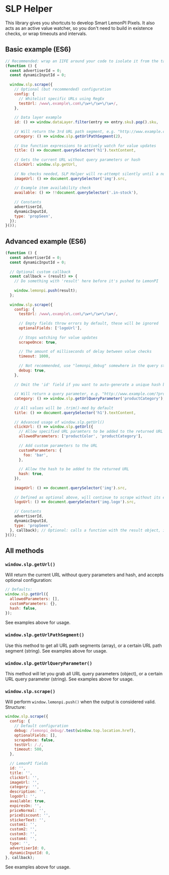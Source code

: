 # SLP Helper

This library gives you shortcuts to develop Smart LemonPI Pixels. It also acts as an active value
watcher, so you don't need to build in existence checks, or wrap timeouts and intervals.

## Basic example (ES6)

```javascript
// Recommended: wrap an IIFE around your code to isolate it from the target website
(function () {
  const advertiserId = 0;
  const dynamicInputId = 0;
  
  window.slp.scrape({
    // Optional (but recommended) configuration
    config: {
      // Whitelist specific URLs using RegEx
      testUrl: /www\.example\.com\/\w+\/\w+\/\w+/,
    },
    
    // Data layer example
    id: () => window.dataLayer.filter(entry => entry.sku).pop().sku,
    
    // Will return the 3rd URL path segment, e.g. "http://www.example.com/test/foo/bar/" -> "bar"
    category: () => window.slp.getUrlPathSegment(2),
    
    // Use function expressions to actively watch for value updates
    title: () => document.querySelector('h1').textContent,
    
    // Gets the current URL without query parameters or hash
    clickUrl: window.slp.getUrl,
    
    // No checks needed, SLP Helper will re-attempt silently until a non-empty value is returned
    imageUrl: () => document.querySelector('img').src,
    
    // Example item availability check
    available: () => !!document.querySelector('.in-stock'),
    
    // Constants
    advertiserId,
    dynamicInputId,
    type: 'propSeen',
  });
}());
```

## Advanced example (ES6)

```javascript
(function () {
  const advertiserId = 0;
  const dynamicInputId = 0;
  
  // Optional custom callback
  const callback = (result) => {
    // Do something with 'result' here before it's pushed to LemonPI
    
    window.lemonpi.push(result);
  };
  
  window.slp.scrape({
    config: {
      testUrl: /www\.example\.com\/\w+\/\w+\/\w+/,
    
      // Empty fields throw errors by default, these will be ignored
      optionalFields: ['logoUrl'],
    
      // Stops watching for value updates
      scrapeOnce: true,
    
      // The amount of milliseconds of delay between value checks
      timeout: 1000,
    
      // Not recommended, use "lemonpi_debug" somewhere in the query string or hash instead
      debug: true,
    },
    
    // Omit the 'id' field if you want to auto-generate a unique hash based on all values below
    
    // Will return a query parameter, e.g. "http://www.example.com/?productCategory=foo" -> "foo"
    category: () => window.slp.getUrlQueryParameter('productCategory'),
    
    // All values will be .trim()-med by default
    title: () => document.querySelector('h1').textContent,
    
    // Advanced usage of window.slp.getUrl()
    clickUrl: () => window.slp.getUrl({
      // Allow specified URL paramters to be added to the returned URL
      allowedParameters: ['productColor', 'productCategory'],
      
      // Add custom parameters to the URL
      customParameters: {
        foo: 'bar',
      },
      
      // Allow the hash to be added to the returned URL
      hash: true,
    }),
    
    imageUrl: () => document.querySelector('img').src,
    
    // Defined as optional above, will continue to scrape without its existence
    logoUrl: () => document.querySelector('img.logo').src,
    
    // Constants
    advertiserId,
    dynamicInputId,
    type: 'propSeen',
  }, callback); // Optional: calls a function with the result object, instead of pushing to LemonPI
}());
```

## All methods

### `window.slp.getUrl()`

Will return the current URL without query parameters and hash, and accepts optional configuration:

```javascript
// Defaults:
window.slp.getUrl({
  allowedParameters: [],
  customParameters: {},
  hash: false,
});
```

See examples above for usage.

### `window.slp.getUrlPathSegment()`

Use this method to get all URL path segments (array), or a certain URL path segment (string). See
examples above for usage.

### `window.slp.getUrlQueryParameter()`

This method will let you grab all URL query parameters (object), or a certain URL query parameter
(string). See examples above for usage.

### `window.slp.scrape()`

Will perform `window.lemonpi.push()` when the output is considered valid. Structure:

```javascript
window.slp.scrape({
  config: {
    // Default configuration
    debug: /lemonpi_debug/.test(window.top.location.href),
    optionalFields: [],
    scrapeOnce: false,
    testUrl: /./,
    timeout: 500,
  },
  
  // LemonPI fields
  id: '',
  title: '',
  clickUrl: '',
  imageUrl: '',
  category: '',
  description: '',
  logoUrl: '',
  available: true,
  expiresOn: '',
  priceNormal: '',
  priceDiscount: '',
  stickerText: '',
  custom1: '',
  custom2: '',
  custom3: '',
  custom4: '',
  type: '',
  advertiserId: 0,
  dynamicInputId: 0,
}, callback);
```

See examples above for usage.